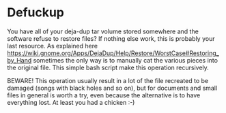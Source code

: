 Defuckup
========

You have all of your deja-dup tar volume stored somewhere and the software refuse to restore files? If nothing else work, this is probably your last resource. As explained here https://wiki.gnome.org/Apps/DejaDup/Help/Restore/WorstCase#Restoring_by_Hand
sometimes the only way is to manually cat the various pieces into the original file. This simple bash script make this operation recursively. 

BEWARE! This operation usually result in a lot of the file recreated to be damaged (songs with black holes and so on), but for documents and small files in general is worth a try, even because the alternative is to have everything lost. At least you had a chicken :-)
